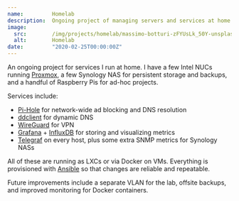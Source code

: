 ```yaml
---
name:         Homelab
description:  Ongoing project of managing servers and services at home.
image:
  src:        /img/projects/homelab/massimo-botturi-zFYUsLk_50Y-unsplash.jpg
  alt:        Homelab
date:         "2020-02-25T00:00:00Z"
---
```


An ongoing project for services I run at home. I have a few Intel NUCs running [Proxmox](https://www.proxmox.com/), a few Synology NAS for persistent storage and backups, and a handful of Raspberry Pis for ad-hoc projects.

Services include:
- [Pi-Hole](https://pi-hole.net) for network-wide ad blocking and DNS resolution
- [ddclient](https://sourceforge.net/p/ddclient/wiki/Home) for dynamic DNS
- [WireGuard](https://wiki.archlinux.org/index.php/WireGuard) for VPN
- [Grafana](https://grafana.com) + [InfluxDB](https://www.influxdata.com/products/influxdb-overview) for storing and visualizing metrics
- [Telegraf](https://www.influxdata.com/time-series-platform/telegraf/) on every host, plus some extra SNMP metrics for Synology NASs

All of these are running as LXCs or via Docker on VMs. Everything is provisioned with [Ansible](https://www.ansible.com) so that changes are reliable and repeatable.

Future improvements include a separate VLAN for the lab, offsite backups, and improved monitoring for Docker containers.
